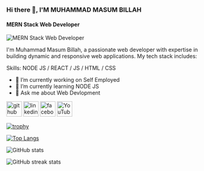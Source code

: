 ### Hi there 👋, I'M MUHAMMAD MASUM BILLAH
#### MERN Stack Web Developer
![MERN Stack Web Developer](https://scontent.fdac110-1.fna.fbcdn.net/v/t39.30808-6/411137002_1440907999800340_5402491396176815294_n.jpg?_nc_cat=111&ccb=1-7&_nc_sid=783fdb&_nc_eui2=AeHDERbRBoPMShpTMLYz4zR1FL8ogXREfO0UvyiBdER87ZW3UN5cg9m2CbL4GhfuVIW_13jiDXkAbmCa0MerRZPt&_nc_ohc=VEKBD3bcRJsAX9KVpjN&_nc_ht=scontent.fdac110-1.fna&oh=00_AfBmRmo_8PJfL1BpH-shQZvTSP3reiCT_Sgc3FXbt44nZg&oe=65A37DEE)

I'm Muhammad Masum Billah, a passionate web developer with expertise in building dynamic and responsive web applications. My tech stack includes:

Skills: NODE JS / REACT / JS / HTML / CSS

- 🔭 I’m currently working on Self Employed 
- 🌱 I’m currently learning NODE JS 
- 💬 Ask me about Web Devlopment 


[<img src='https://cdn.jsdelivr.net/npm/simple-icons@3.0.1/icons/github.svg' alt='github' height='40'>](https://github.com/muhammad-2002)  [<img src='https://cdn.jsdelivr.net/npm/simple-icons@3.0.1/icons/linkedin.svg' alt='linkedin' height='40'>](https://www.linkedin.com/in/muhammad-masum-billah-55b0b929a//)  [<img src='https://cdn.jsdelivr.net/npm/simple-icons@3.0.1/icons/facebook.svg' alt='facebook' height='40'>](https://www.facebook.com/100016434611807&sk=about)  [<img src='https://cdn.jsdelivr.net/npm/simple-icons@3.0.1/icons/youtube.svg' alt='YouTube' height='40'>](https://www.youtube.com/channel/mbuniquetech)  

[![trophy](https://github-profile-trophy.vercel.app/?username=muhammad-2002)](https://github.com/ryo-ma/github-profile-trophy)

[![Top Langs](https://github-readme-stats.vercel.app/api/top-langs/?username=muhammad-2002)](https://github.com/anuraghazra/github-readme-stats)

![GitHub stats](https://github-readme-stats.vercel.app/api?username=muhammad-2002&show_icons=true&count_private=true)  

![GitHub streak stats](https://streak-stats.demolab.com/?user=muhammad-2002)  

